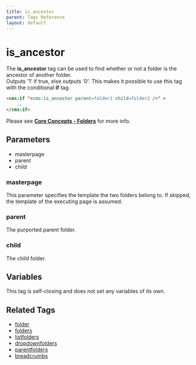 ```yaml
---
title: is_ancestor
parent: Tags Reference
layout: default
---
```


# is_ancestor

The **is\_ancestor** tag can be used to find whether or not a folder is the ancestor of another folder.<br/>
Outputs '1' if true, else outputs '0'. This makes it possible to use this tag with the conditional **if** tag.

```html
<cms:if "<cms:is_ancestor parent=folder1 child=folder2 />" >
    ..
</cms:if>
```

Please see [**Core Concepts - Folders**](../concepts/using-folders.html#parents-and-children) for more info.

## Parameters

* masterpage
* parent
* child

### masterpage

This parameter specifies the template the two folders belong to. If skipped, the template of the executing page is assumed.

### parent

The purported parent folder.

### child

The child folder.

## Variables

This tag is self-closing and does not set any variables of its own.

## Related Tags

* [folder](./folder.html)
* [folders](./folders.html)
* [listfolders](./listfolders.html)
* [dropdownfolders](./dropdownfolders.html)
* [parentfolders](./parentfolders.html)
* [breadcrumbs](./breadcrumbs.html)
